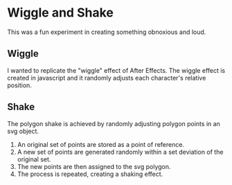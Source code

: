 # Wiggle and Shake

This was a fun experiment in creating something obnoxious and loud.

## Wiggle
I wanted to replicate the "wiggle" effect of After Effects. The wiggle effect is created in javascript and it randomly adjusts each character's relative position.

## Shake
The polygon shake is achieved by randomly adjusting polygon points in an svg object. 

1. An original set of points are stored as a point of reference.
2. A new set of points are generated randomly within a set deviation of the original set.
3. The new points are then assigned to the svg polygon.
4. The process is repeated, creating a shaking effect.
